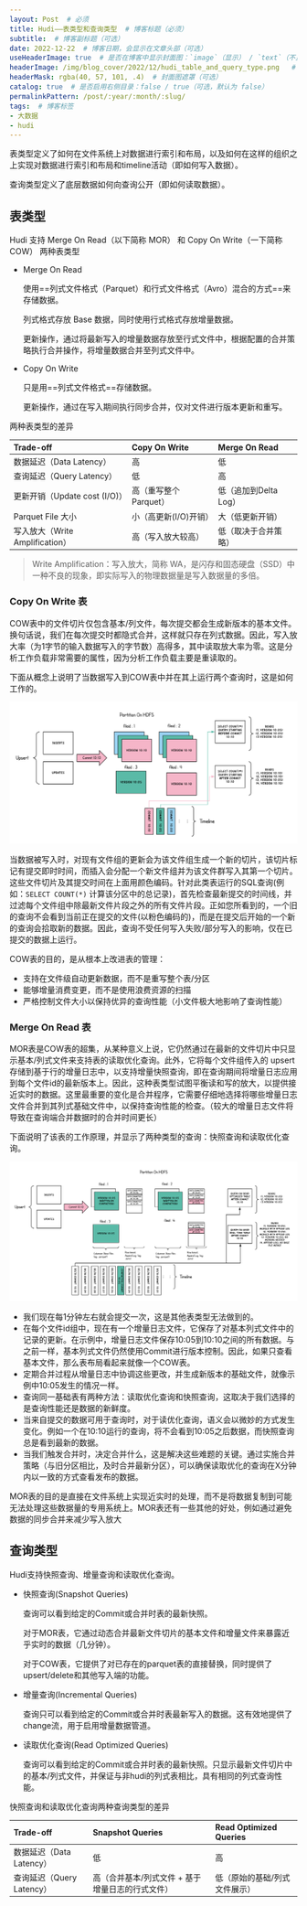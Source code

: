 ```yaml
---
layout: Post  # 必须
title: Hudi——表类型和查询类型  # 博客标题（必须）
subtitle:  # 博客副标题（可选）
date: 2022-12-22  # 博客日期，会显示在文章头部（可选）
useHeaderImage: true  # 是否在博客中显示封面图：`image`（显示） / `text`（不显示）（可选，默认为 `text`）
headerImage: /img/blog_cover/2022/12/hudi_table_and_query_type.png   # 博客封面图（必须，即使上一项选了 `text`，图片也需要在首页显示）
headerMask: rgba(40, 57, 101, .4)  # 封面图遮罩（可选）
catalog: true  # 是否启用右侧目录：false / true（可选，默认为 false）
permalinkPattern: /post/:year/:month/:slug/
tags:  # 博客标签
- 大数据
- hudi
---
```


表类型定义了如何在文件系统上对数据进行索引和布局，以及如何在这样的组织之上实现对数据进行索引和布局和timeline活动（即如何写入数据）。

查询类型定义了底层数据如何向查询公开（即如何读取数据）。

## 表类型

Hudi 支持 Merge On Read（以下简称 MOR） 和 Copy On Write（一下简称 COW） 两种表类型

- Merge On Read

  使用==列式文件格式（Parquet）和行式文件格式（Avro）混合的方式==来存储数据。

  列式格式存放 Base 数据，同时使用行式格式存放增量数据。

  更新操作，通过将最新写入的增量数据存放至行式文件中，根据配置的合并策略执行合并操作，将增量数据合并至列式文件中。

- Copy On Write

  只是用==列式文件格式==存储数据。

  更新操作，通过在写入期间执行同步合并，仅对文件进行版本更新和重写。

两种表类型的差异

| Trade-off                       | Copy On Write         | Merge On Read         |
| :------------------------------ | :-------------------- | :-------------------- |
| 数据延迟（Data Latency）        | 高                    | 低                    |
| 查询延迟（Query Latency）       | 低                    | 高                    |
| 更新开销（Update cost (I/O)）   | 高（重写整个Parquet） | 低（追加到Delta Log） |
| Parquet File 大小               | 小（高更新(I/O)开销） | 大（低更新开销）      |
| 写入放大（Write Amplification） | 高（写入放大较高）    | 低（取决于合并策略）  |

> Write Amplification：写入放大，简称 WA，是闪存和固态硬盘（SSD）中一种不良的现象，即实际写入的物理数据量是写入数据量的多倍。

### Copy On Write 表

COW表中的文件切片仅包含基本/列文件，每次提交都会生成新版本的基本文件。换句话说，我们在每次提交时都隐式合并，这样就只存在列式数据。因此，写入放大率（为1字节的输入数据写入的字节数）高得多，其中读取放大率为零。这是分析工作负载非常需要的属性，因为分析工作负载主要是重读取的。

下面从概念上说明了当数据写入到COW表中并在其上运行两个查询时，这是如何工作的。

![](./img/hudi_cow_table.png)

当数据被写入时，对现有文件组的更新会为该文件组生成一个新的切片，该切片标记有提交即时时间，而插入会分配一个新文件组并为该文件群写入其第一个切片。这些文件切片及其提交时间在上面用颜色编码。针对此类表运行的SQL查询(例如：`SELECT COUNT(*)` 计算该分区中的总记录)，首先检查最新提交的时间线，并过滤每个文件组中除最新文件片段之外的所有文件片段。正如您所看到的，一个旧的查询不会看到当前正在提交的文件(以粉色编码的)，而是在提交后开始的一个新的查询会拾取新的数据。因此，查询不受任何写入失败/部分写入的影响，仅在已提交的数据上运行。

COW表的目的，是从根本上改进表的管理：

- 支持在文件级自动更新数据，而不是重写整个表/分区
- 能够增量消费变更，而不是使用浪费资源的扫描
- 严格控制文件大小以保持优异的查询性能（小文件极大地影响了查询性能）

### Merge On Read 表

MOR表是COW表的超集，从某种意义上说，它仍然通过在最新的文件切片中只显示基本/列式文件来支持表的读取优化查询。此外，它将每个文件组传入的 upsert 存储到基于行的增量日志中，以支持增量快照查询，即在查询期间将增量日志应用到每个文件id的最新版本上。因此，这种表类型试图平衡读和写的放大，以提供接近实时的数据。这里最重要的变化是合并程序，它需要仔细地选择将哪些增量日志文件合并到其列式基础文件中，以保持查询性能的检查。（较大的增量日志文件将导致在查询端合并数据时的合并时间更长）

下面说明了该表的工作原理，并显示了两种类型的查询：快照查询和读取优化查询。

![](./img/hudi_mor_table.png)

- 我们现在每1分钟左右就会提交一次，这是其他表类型无法做到的。
- 在每个文件id组中，现在有一个增量日志文件，它保存了对基本列式文件中的记录的更新。在示例中，增量日志文件保存10:05到10:10之间的所有数据。与之前一样，基本列式文件仍然使用Commit进行版本控制。因此，如果只查看基本文件，那么表布局看起来就像一个COW表。
- 定期合并过程从增量日志中协调这些更改，并生成新版本的基础文件，就像示例中10:05发生的情况一样。
- 查询同一基础表有两种方法：读取优化查询和快照查询，这取决于我们选择的是查询性能还是数据的新鲜度。
- 当来自提交的数据可用于查询时，对于读优化查询，语义会以微妙的方式发生变化。例如一个在10:10运行的查询，将不会看到10:05之后数据，而快照查询总是看到最新的数据。
- 当我们触发合并时，决定合并什么，这是解决这些难题的关键。通过实施合并策略（与旧分区相比，及时合并最新分区），可以确保读取优化的查询在X分钟内以一致的方式查看发布的数据。

MOR表的目的是直接在文件系统上实现近实时的处理，而不是将数据复制到可能无法处理这些数据量的专用系统上。MOR表还有一些其他的好处，例如通过避免数据的同步合并来减少写入放大

## 查询类型

Hudi支持快照查询、增量查询和读取优化查询。

- 快照查询(Snapshot Queries)

  查询可以看到给定的Commit或合并时表的最新快照。

  对于MOR表，它通过动态合并最新文件切片的基本文件和增量文件来暴露近乎实时的数据（几分钟）。

  对于COW表，它提供了对已存在的parquet表的直接替换，同时提供了upsert/delete和其他写入端的功能。

- 增量查询(Incremental Queries)

  查询只可以看到给定的Commit或合并时表最新写入的数据。这有效地提供了change流，用于启用增量数据管道。

- 读取优化查询(Read Optimized Queries)

  查询可以看到给定的Commit或合并时表的最新快照。只显示最新文件切片中的基本/列式文件，并保证与非hudi的列式表相比，具有相同的列式查询性能。

快照查询和读取优化查询两种查询类型的差异

| Trade-off                 | Snapshot Queries                                 | Read Optimized Queries        |
| :------------------------ | :----------------------------------------------- | :---------------------------- |
| 数据延迟（Data Latency）  | 低                                               | 高                            |
| 查询延迟（Query Latency） | 高（合并基本/列式文件 + 基于增量日志的行式文件） | 低（原始的基础/列式文件展示） |